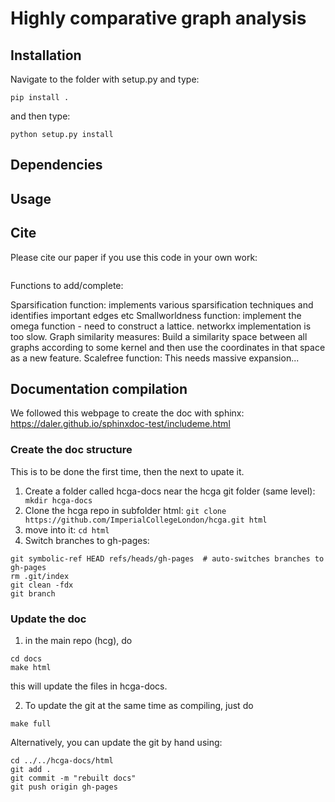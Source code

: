 # Highly comparative graph analysis


## Installation

Navigate to the folder with setup.py and type:

```pip install .```

and then type:

```python setup.py install```

## Dependencies


## Usage


## Cite

Please cite our paper if you use this code in your own work:

```

```

Functions to add/complete:

Sparsification function: implements various sparsification techniques and identifies important edges etc
Smallworldness function: implement the omega function - need to construct a lattice. networkx implementation is too slow.
Graph similarity measures: Build a similarity space between all graphs according to some kernel and then use the coordinates in that space
as a new feature.
Scalefree function: This needs massive expansion...


## Documentation compilation
We followed this webpage to create the doc with sphinx: https://daler.github.io/sphinxdoc-test/includeme.html

### Create the doc structure
This is to be done the first time, then the next to upate it. 
1) Create a folder called hcga-docs near the hcga git folder (same level):
``` mkdir hcga-docs```
2) Clone the hcga repo in subfolder html: 
```git clone https://github.com/ImperialCollegeLondon/hcga.git html```
3) move into it: 
```cd html```
4) Switch branches to gh-pages:
```
git symbolic-ref HEAD refs/heads/gh-pages  # auto-switches branches to gh-pages
rm .git/index
git clean -fdx
git branch
```

### Update the doc
1) in the main repo (hcg), do
```
cd docs
make html
```
this will update the files in hcga-docs. 

2) To update the git at the same time as compiling, just do 
```
make full
```

Alternatively, you can update the git by hand using:
```
cd ../../hcga-docs/html
git add .
git commit -m "rebuilt docs"
git push origin gh-pages
```




